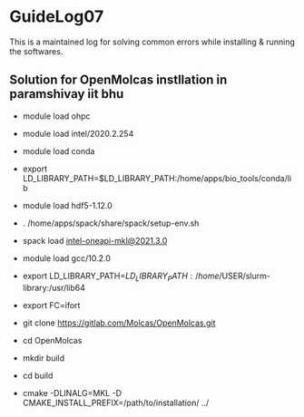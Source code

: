 # GuideLog07
This is a maintained log for solving common errors while installing & running the softwares.

## Solution for OpenMolcas instllation in paramshivay iit bhu

* module load ohpc
* module load intel/2020.2.254
* module load conda
* export LD_LIBRARY_PATH=$LD_LIBRARY_PATH:/home/apps/bio_tools/conda/lib
* module load hdf5-1.12.0
* . /home/apps/spack/share/spack/setup-env.sh
* spack load intel-oneapi-mkl@2021.3.0
* module load gcc/10.2.0
* export LD_LIBRARY_PATH=$LD_LIBRARY_PATH:/home/$USER/slurm-library:/usr/lib64
* export FC=ifort

* git clone https://gitlab.com/Molcas/OpenMolcas.git
* cd OpenMolcas
* mkdir build
* cd build
* cmake -DLINALG=MKL -D CMAKE_INSTALL_PREFIX=/path/to/installation/ ../
